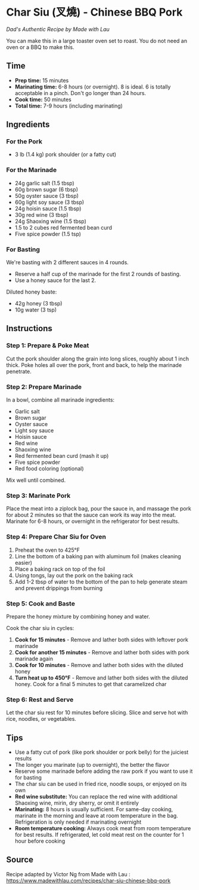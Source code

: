 # Char Siu (叉燒) - Chinese BBQ Pork
*Dad's Authentic Recipe by Made with Lau*

You can make this in a large toaster oven set to roast. You do not need an oven or a BBQ to make this. 

## Time
- **Prep time:** 15 minutes
- **Marinating time:** 6-8 hours (or overnight). 8 is ideal. 6 is totally acceptable in a pinch. Don't go longer than 24 hours. 
- **Cook time:** 50 minutes
- **Total time:** 7-9 hours (including marinating)

## Ingredients

### For the Pork
- 3 lb (1.4 kg) pork shoulder (or a fatty cut)

### For the Marinade
- 24g garlic salt (1.5 tbsp)
- 60g brown sugar (6 tbsp)
- 50g oyster sauce (3 tbsp)
- 60g light soy sauce (3 tbsp)
- 24g hoisin sauce (1.5 tbsp)
- 30g red wine (3 tbsp)
- 24g Shaoxing wine (1.5 tbsp)
- 1.5 to 2 cubes red fermented bean curd
- Five spice powder (1.5 tsp)
### For Basting

We're basting with 2 different sauces in 4 rounds. 

- Reserve a half cup of the marinade for the first 2 rounds of basting. 
- Use a honey sauce for the last 2.

Diluted honey baste:
- 42g honey (3 tbsp)
- 10g water (3 tsp)

## Instructions

### Step 1: Prepare & Poke Meat
Cut the pork shoulder along the grain into long slices, roughly about 1 inch thick. Poke holes all over the pork, front and back, to help the marinade penetrate.

### Step 2: Prepare Marinade
In a bowl, combine all marinade ingredients:
- Garlic salt
- Brown sugar
- Oyster sauce
- Light soy sauce
- Hoisin sauce
- Red wine
- Shaoxing wine
- Red fermented bean curd (mash it up)
- Five spice powder
- Red food coloring (optional)

Mix well until combined.

### Step 3: Marinate Pork
Place the meat into a ziplock bag, pour the sauce in, and massage the pork for about 2 minutes so that the sauce can work its way into the meat. Marinate for 6-8 hours, or overnight in the refrigerator for best results.

### Step 4: Prepare Char Siu for Oven
1. Preheat the oven to 425°F
2. Line the bottom of a baking pan with aluminum foil (makes cleaning easier)
3. Place a baking rack on top of the foil
4. Using tongs, lay out the pork on the baking rack
5. Add 1-2 tbsp of water to the bottom of the pan to help generate steam and prevent drippings from burning

### Step 5: Cook and Baste
Prepare the honey mixture by combining honey and water.

Cook the char siu in cycles:
1. **Cook for 15 minutes** - Remove and lather both sides with leftover pork marinade
2. **Cook for another 15 minutes** - Remove and lather both sides with pork marinade again
3. **Cook for 10 minutes** - Remove and lather both sides with the diluted honey
4. **Turn heat up to 450°F** - Remove and lather both sides with the diluted honey. Cook for a final 5 minutes to get that caramelized char

### Step 6: Rest and Serve
Let the char siu rest for 10 minutes before slicing. Slice and serve hot with rice, noodles, or vegetables.

## Tips
- Use a fatty cut of pork (like pork shoulder or pork belly) for the juiciest results
- The longer you marinate (up to overnight), the better the flavor
- Reserve some marinade before adding the raw pork if you want to use it for basting
- The char siu can be used in fried rice, noodle soups, or enjoyed on its own
- **Red wine substitute:** You can replace the red wine with additional Shaoxing wine, mirin, dry sherry, or omit it entirely
- **Marinating:** 8 hours is usually sufficient. For same-day cooking, marinate in the morning and leave at room temperature in the bag. Refrigeration is only needed if marinating overnight
- **Room temperature cooking:** Always cook meat from room temperature for best results. If refrigerated, let cold meat rest on the counter for 1 hour before cooking

## Source
Recipe adapted by Victor Ng from Made with Lau : https://www.madewithlau.com/recipes/char-siu-chinese-bbq-pork
